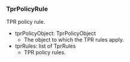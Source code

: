 ### TprPolicyRule
TPR policy rule.

- tprPolicyObject: TprPolicyObject
  - The object to which the TPR rules apply.
- tprRules: list of TprRules
  - TPR policy rules.
